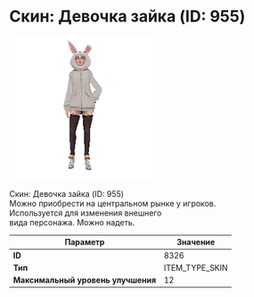 # Скин: Девочка зайка (ID: 955)

![Item Image](../img/8326.webp?raw=true)

Скин: Девочка зайка (ID: 955)<br>Можно приобрести на центральном рынке у игроков.<br>Используется для изменения внешнего<br>вида персонажа. Можно надеть.


| Параметр | Значение |
|----------|----------|
| **ID** | 8326 |
| **Тип** | ITEM_TYPE_SKIN |
| **Максимальный уровень улучшения** | 12 |

